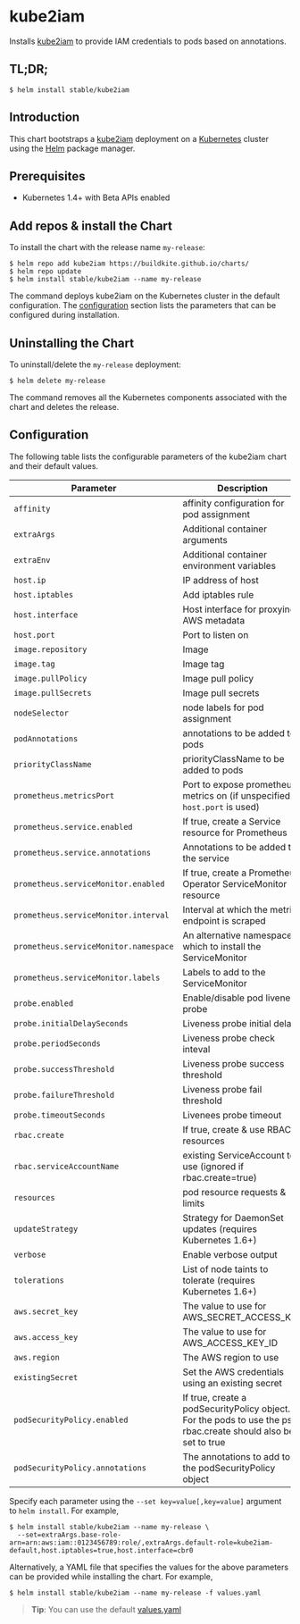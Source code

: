 
# kube2iam

Installs [kube2iam](https://github.com/jtblin/kube2iam) to provide IAM credentials to pods based on annotations.

## TL;DR;

```console
$ helm install stable/kube2iam
```

## Introduction

This chart bootstraps a [kube2iam](https://github.com/jtblin/kube2iam) deployment on a [Kubernetes](http://kubernetes.io) cluster using the [Helm](https://helm.sh) package manager.

## Prerequisites
  - Kubernetes 1.4+ with Beta APIs enabled

## Add repos & install the Chart

To install the chart with the release name `my-release`:

```console
$ helm repo add kube2iam https://buildkite.github.io/charts/
$ helm repo update
$ helm install stable/kube2iam --name my-release
```

The command deploys kube2iam on the Kubernetes cluster in the default configuration. The [configuration](#configuration) section lists the parameters that can be configured during installation.

## Uninstalling the Chart

To uninstall/delete the `my-release` deployment:

```console
$ helm delete my-release
```

The command removes all the Kubernetes components associated with the chart and deletes the release.

## Configuration

The following table lists the configurable parameters of the kube2iam chart and their default values.

Parameter | Description | Default
--- | --- | ---
`affinity` | affinity configuration for pod assignment | `{}`
`extraArgs` | Additional container arguments | `{}`
`extraEnv` | Additional container environment variables | `{}`
`host.ip` | IP address of host | `$(HOST_IP)`
`host.iptables` | Add iptables rule | `false`
`host.interface` | Host interface for proxying AWS metadata | `docker0`
`host.port` | Port to listen on | `8181`
`image.repository` | Image | `jtblin/kube2iam`
`image.tag` | Image tag | `0.10.7`
`image.pullPolicy` | Image pull policy | `IfNotPresent`
`image.pullSecrets` | Image pull secrets | `[]`
`nodeSelector` | node labels for pod assignment | `{}`
`podAnnotations` | annotations to be added to pods | `{}`
`priorityClassName` | priorityClassName to be added to pods | `{}`
`prometheus.metricsPort` | Port to expose prometheus metrics on (if unspecified, `host.port` is used) | `host.port`
`prometheus.service.enabled` | If true, create a Service resource for Prometheus | `false`
`prometheus.service.annotations` | Annotations to be added to the service | `{}`
`prometheus.serviceMonitor.enabled` | If true, create a Prometheus Operator ServiceMonitor resource | `false`
`prometheus.serviceMonitor.interval` | Interval at which the metrics endpoint is scraped | `10s`
`prometheus.serviceMonitor.namespace` | An alternative namespace in which to install the ServiceMonitor | `""`
`prometheus.serviceMonitor.labels` | Labels to add to the ServiceMonitor | `{}`
`probe.enabled`|Enable/disable pod liveness probe|`true`
`probe.initialDelaySeconds`|Liveness probe initial delay|`30`
`probe.periodSeconds`|Liveness probe check inteval|`5`
`probe.successThreshold`|Liveness probe success threshold|`1`
`probe.failureThreshold`|Liveness probe fail threshold|`3`
`probe.timeoutSeconds`|Livenees probe timeout|`1`
`rbac.create` | If true, create & use RBAC resources | `false`
`rbac.serviceAccountName` | existing ServiceAccount to use (ignored if rbac.create=true) | `default`
`resources` | pod resource requests & limits | `{}`
`updateStrategy` | Strategy for DaemonSet updates (requires Kubernetes 1.6+) | `OnDelete`
`verbose` | Enable verbose output | `false`
`tolerations` | List of node taints to tolerate (requires Kubernetes 1.6+) | `[]`
`aws.secret_key` | The value to use for AWS_SECRET_ACCESS_KEY | `""`
`aws.access_key` | The value to use for AWS_ACCESS_KEY_ID | `""`
`aws.region` | The AWS region to use | `""`
`existingSecret` | Set the AWS credentials using an existing secret | `""`
`podSecurityPolicy.enabled` | If true, create a podSecurityPolicy object. For the pods to use the psp, rbac.create should also be set to true | `false`
`podSecurityPolicy.annotations` | The annotations to add to the podSecurityPolicy object | `{}`

Specify each parameter using the `--set key=value[,key=value]` argument to `helm install`. For example,

```console
$ helm install stable/kube2iam --name my-release \
  --set=extraArgs.base-role-arn=arn:aws:iam::0123456789:role/,extraArgs.default-role=kube2iam-default,host.iptables=true,host.interface=cbr0
```

Alternatively, a YAML file that specifies the values for the above parameters can be provided while installing the chart. For example,

```console
$ helm install stable/kube2iam --name my-release -f values.yaml
```

> **Tip**: You can use the default [values.yaml](values.yaml)
